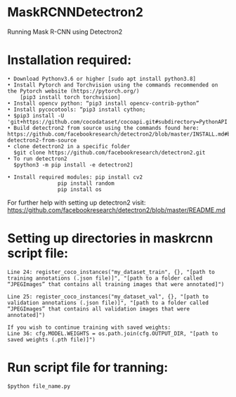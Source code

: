# MaskRCNNDetectron2
Running Mask R-CNN using Detectron2

# Installation required:
    • Download Pythonv3.6 or higher [sudo apt install python3.8]
    • Install Pytorch and Torchvision using the commands recommended on the Pytorch website (https://pytorch.org/) 
    	[pip3 install torch torchvision]
    • Install opencv python: “pip3 install opencv-contrib-python”
    • Install pycocotools: “pip3 install cython; 
    • $pip3 install -U 'git+https://github.com/cocodataset/cocoapi.git#subdirectory=PythonAPI'
    • Build detectron2 from source using the commands found here: https://github.com/facebookresearch/detectron2/blob/master/INSTALL.md#build-detectron2-from-source
    • clone detectron2 in a specific folder 
      $git clone https://github.com/facebookresearch/detectron2.git
    • To run detectron2
      $python3 -m pip install -e detectron2]

    • Install required modules: pip install cv2
					pip install random
					pip install os

For further help with setting up detectron2 visit: https://github.com/facebookresearch/detectron2/blob/master/README.md

# Setting up directories in maskrcnn script file:

	Line 24: register_coco_instances("my_dataset_train", {}, "[path to training annotations (.json file)]", "[path to a folder called “JPEGImages” that contains all training images that were annotated]")

	Line 25: register_coco_instances("my_dataset_val", {}, "[path to validation annotations (.json file)]", "[path to a folder called “JPEGImages” that contains all validation images that were annotated]")

	If you wish to continue training with saved weights:
	Line 36: cfg.MODEL.WEIGHTS = os.path.join(cfg.OUTPUT_DIR, "[path to saved weights (.pth file)]")  
	
# Run script file for tranning:
	$python file_name.py
